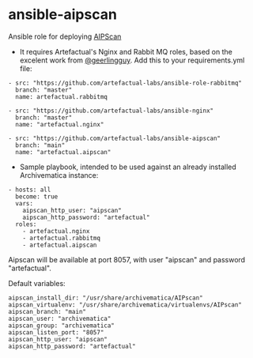 # ansible-aipscan

Ansible role for deploying [AIPScan](https://github.com/artefactual-labs/AIPScan)

- It requires Artefactual's Nginx and Rabbit MQ roles, based on the excelent work from [@geerlingguy](https://github.com/geerlingguy). Add this to your requirements.yml file:


```
- src: "https://github.com/artefactual-labs/ansible-role-rabbitmq"
  branch: "master"
  name: artefactual.rabbitmq
  
- src: "https://github.com/artefactual-labs/ansible-nginx"
  branch: "master"
  name: "artefactual.nginx"

- src: "https://github.com/artefactual-labs/ansible-aipscan"
  branch: "main"
  name: "artefactual.aipscan"

```

- Sample playbook, intended to be used against an already installed Archivematica instance:

```
- hosts: all
  become: true
  vars:
    aipscan_http_user: "aipscan"
    aipscan_http_password: "artefactual"
  roles:
    - artefactual.nginx
    - artefactual.rabbitmq
    - artefactual.aipscan
```

Aipscan will be available at  port 8057, with user "aipscan" and password "artefactual".


Default variables:
```
aipscan_install_dir: "/usr/share/archivematica/AIPscan"
aipscan_virtualenv: "/usr/share/archivematica/virtualenvs/AIPscan"
aipscan_branch: "main"
aipscan_user: "archivematica"
aipscan_group: "archivematica"
aipscan_listen_port: "8057"
aipscan_http_user: "aipscan"
aipscan_http_password: "artefactual"
```
